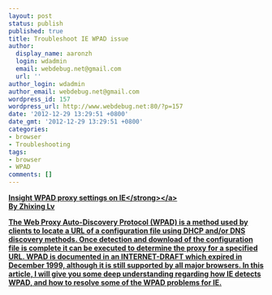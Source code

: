 ```yaml
---
layout: post
status: publish
published: true
title: Troubleshoot IE WPAD issue
author:
  display_name: aaronzh
  login: wdadmin
  email: webdebug.net@gmail.com
  url: ''
author_login: wdadmin
author_email: webdebug.net@gmail.com
wordpress_id: 157
wordpress_url: http://www.webdebug.net:80/?p=157
date: '2012-12-29 13:29:51 +0800'
date_gmt: '2012-12-29 13:29:51 +0800'
categories:
- browser
- Troubleshooting
tags:
- browser
- WPAD
comments: []
---
```

<p><a href="http:&#47;&#47;blogs.msdn.com&#47;b&#47;asiatech&#47;archive&#47;2012&#47;08&#47;15&#47;insight-wpad-proxy-settings-on-ie.aspx" target="_blank"><strong>Insight WPAD proxy settings on IE<&#47;strong><&#47;a><br />
By Zhixing Lv</p>
<p>The Web Proxy Auto-Discovery Protocol (WPAD) is a method used by clients to locate a URL of a configuration file using DHCP and&#47;or DNS discovery methods. Once detection and download of the configuration file is complete it can be executed to determine the proxy for a specified URL. WPAD is documented in an INTERNET-DRAFT which expired in December 1999, although it is still supported by all major browsers. In this article, I will give you some deep understanding regarding how IE detects WPAD, and how to resolve some of the WPAD problems for IE.</p>
